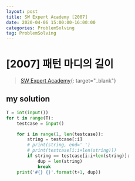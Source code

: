 ```yaml
---
layout: post
title: SW Expert Academy [2007]
date: 2020-04-06 15:00:00-16:00:00
categories: ProblemSolving
tag: ProblemSolving
---
```


# [2007] 패턴 마디의 길이
> [SW Expert Academy](https://swexpertacademy.com/main/main.do){: target="_blank"}

## my solution
```python
T = int(input())
for t in range(T):
    testcase = input()

    for i in range(1, len(testcase)):
        string = testcase[:i]
        # print(string, end=' ')
        # print(testcase[i:i+len(string)])
        if string == testcase[i:i+len(string)]:
            dup = len(string)
            break
    print('#{} {}'.format(t+1, dup))
```
